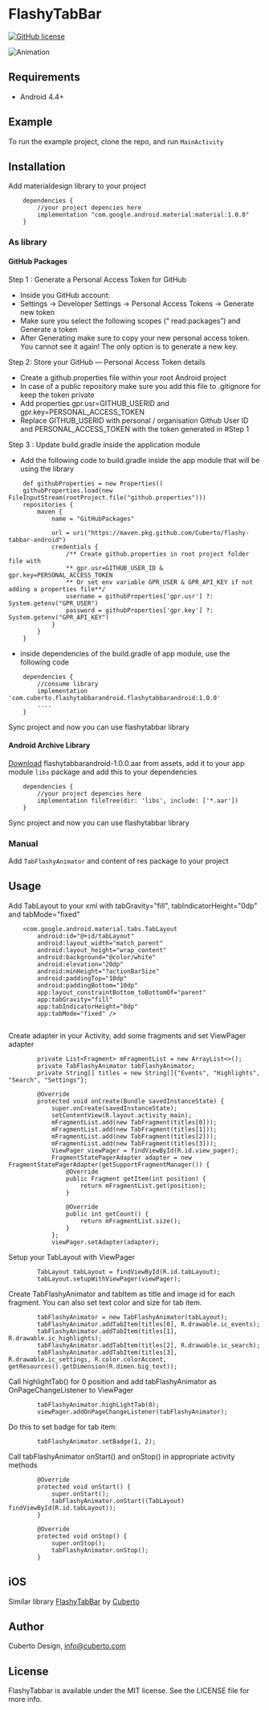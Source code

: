 # FlashyTabBar

[![GitHub license](https://img.shields.io/badge/license-MIT-lightgrey.svg)](https://raw.githubusercontent.com/Cuberto/flashy-tabbar-android/master/LICENSE)

![Animation](https://raw.githubusercontent.com/Cuberto/flashy-tabbar-android/master/Screenshots/animation.gif)

## Requirements

- Android 4.4+

## Example

To run the example project, clone the repo, and run `MainActivity`

## Installation
Add materialdesign library to your project

```
    dependencies {
        //your project depencies here
        implementation "com.google.android.material:material:1.0.0"
    } 
```

### As library

#### GitHub Packages

Step 1 : Generate a Personal Access Token for GitHub
- Inside you GitHub account:
- Settings -> Developer Settings -> Personal Access Tokens -> Generate new token
- Make sure you select the following scopes (“ read:packages”) and Generate a token
- After Generating make sure to copy your new personal access token. You cannot see it again! The only option is to generate a new key.

Step 2: Store your GitHub — Personal Access Token details
- Create a github.properties file within your root Android project
- In case of a public repository make sure you add this file to .gitignore for keep the token private
- Add properties gpr.usr=GITHUB_USERID and gpr.key=PERSONAL_ACCESS_TOKEN
- Replace GITHUB_USERID with personal / organisation Github User ID and PERSONAL_ACCESS_TOKEN with the token generated in #Step 1

Step 3 : Update build.gradle inside the application module
- Add the following code to build.gradle inside the app module that will be using the library
```
    def githubProperties = new Properties()
    githubProperties.load(new FileInputStream(rootProject.file("github.properties")))
    repositories {
        maven {
            name = "GitHubPackages"

            url = uri("https://maven.pkg.github.com/Cuberto/flashy-tabbar-android")
            credentials {
                /** Create github.properties in root project folder file with     
                ** gpr.usr=GITHUB_USER_ID & gpr.key=PERSONAL_ACCESS_TOKEN 
                ** Or set env variable GPR_USER & GPR_API_KEY if not adding a properties file**/
                username = githubProperties['gpr.usr'] ?: System.getenv("GPR_USER")
                password = githubProperties['gpr.key'] ?: System.getenv("GPR_API_KEY")
            }
        }
    }
```
- inside dependencies of the build.gradle of app module, use the following code
```
    dependencies {
        //consume library
        implementation 'com.cuberto.flashytabbarandroid.flashytabbarandroid:1.0.0'
        ....
    }
```
Sync project and now you can use flashytabbar library

#### Android Archive Library

[Download](https://github.com/Cuberto/flashy-tabbar-android/packages/93596) flashytabbarandroid-1.0.0.aar from assets, add it to your app module `libs` package and add this to your dependencies
```
    dependencies {
        //your project depencies here
        implementation fileTree(dir: 'libs', include: ['*.aar'])
    }

```
Sync project and now you can use flashytabbar library

### Manual

Add `TabFlashyAnimator` and content of res package to your project

## Usage

Add TabLayout to your xml with tabGravity="fill", tabIndicatorHeight="0dp" and tabMode="fixed"

```
    <com.google.android.material.tabs.TabLayout
        android:id="@+id/tabLayout"
        android:layout_width="match_parent"
        android:layout_height="wrap_content"
        android:background="@color/white"
        android:elevation="20dp"
        android:minHeight="?actionBarSize"
        android:paddingTop="10dp"
        android:paddingBottom="10dp"
        app:layout_constraintBottom_toBottomOf="parent"
        app:tabGravity="fill"
        app:tabIndicatorHeight="0dp"
        app:tabMode="fixed" />
        
```

Create adapter in your Activity, add some fragments and set ViewPager adapter
```
        private List<Fragment> mFragmentList = new ArrayList<>();
        private TabFlashyAnimator tabFlashyAnimator;
        private String[] titles = new String[]{"Events", "Highlights", "Search", "Settings"};
        
        @Override
        protected void onCreate(Bundle savedInstanceState) {
            super.onCreate(savedInstanceState);
            setContentView(R.layout.activity_main);
            mFragmentList.add(new TabFragment(titles[0]));
            mFragmentList.add(new TabFragment(titles[1]));
            mFragmentList.add(new TabFragment(titles[2]));
            mFragmentList.add(new TabFragment(titles[3]));
            ViewPager viewPager = findViewById(R.id.view_pager);
            FragmentStatePagerAdapter adapter = new FragmentStatePagerAdapter(getSupportFragmentManager()) {
                @Override
                public Fragment getItem(int position) {
                    return mFragmentList.get(position);
                }
        
                @Override
                public int getCount() {
                    return mFragmentList.size();
                }
            };
            viewPager.setAdapter(adapter);

```

Setup your TabLayout with ViewPager
```
        TabLayout tabLayout = findViewById(R.id.tabLayout);
        tabLayout.setupWithViewPager(viewPager);
```

Create TabFlashyAnimator and tabItem as title and image id for each fragment. You can also set text color and size for tab item.
```
        tabFlashyAnimator = new TabFlashyAnimator(tabLayout);
        tabFlashyAnimator.addTabItem(titles[0], R.drawable.ic_events);
        tabFlashyAnimator.addTabItem(titles[1], R.drawable.ic_highlights);
        tabFlashyAnimator.addTabItem(titles[2], R.drawable.ic_search);
        tabFlashyAnimator.addTabItem(titles[3], R.drawable.ic_settings, R.color.colorAccent, getResources().getDimension(R.dimen.big_text));
```
Call highlightTab() for 0 position and add tabFlashyAnimator as OnPageChangeListener to ViewPager
```
        tabFlashyAnimator.highLightTab(0);
        viewPager.addOnPageChangeListener(tabFlashyAnimator);
```

Do this to set badge for tab item:
```
        tabFlashyAnimator.setBadge(1, 2);
```


Call tabFlashyAnimator onStart() and onStop() in appropriate activity methods
```
        @Override
        protected void onStart() {
            super.onStart();
            tabFlashyAnimator.onStart((TabLayout) findViewById(R.id.tabLayout));
        }
    
        @Override
        protected void onStop() {
            super.onStop();
            tabFlashyAnimator.onStop();
        }
```

## iOS

Similar library [FlashyTabBar](https://github.com/Cuberto/flashy-tabbar) by [Cuberto](https://github.com/Cuberto)

## Author

Cuberto Design, info@cuberto.com

## License

FlashyTabbar is available under the MIT license. See the LICENSE file for more info.
